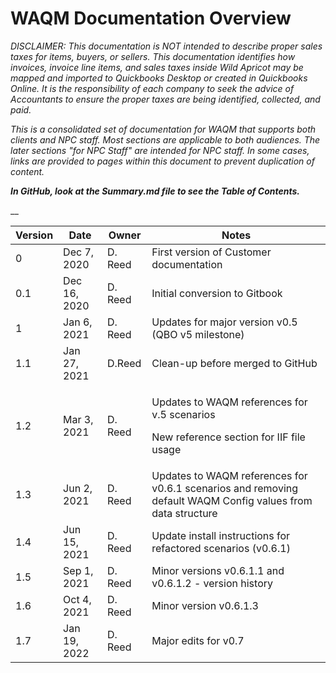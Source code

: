 # WAQM Documentation Overview

_DISCLAIMER: This documentation is NOT intended to describe proper sales taxes for items, buyers, or sellers. This documentation identifies how invoices, invoice line items, and sales taxes inside Wild Apricot may be mapped and imported to Quickbooks Desktop or created in Quickbooks Online. It is the responsibility of each company to seek the advice of Accountants to ensure the proper taxes are being identified, collected, and paid._&#x20;

_This is a consolidated set of documentation for WAQM that supports both clients and NPC staff.   Most sections are applicable to both audiences.   The later sections "for NPC Staff" are intended for NPC staff.   In some cases, links are provided to pages within this document to prevent duplication of content._

_**In GitHub, look at the Summary.md file to see the Table of Contents.**_

&#x20;__&#x20;

| **Version** | **Date**     | **Owner** | **Notes**                                                                                                   |
| ----------- | ------------ | --------- | ----------------------------------------------------------------------------------------------------------- |
| 0           | Dec 7, 2020  | D. Reed   | First version of Customer documentation                                                                     |
| 0.1         | Dec 16, 2020 | D. Reed   | Initial conversion to Gitbook                                                                               |
| 1           | Jan 6, 2021  | D. Reed   | Updates for major version v0.5 (QBO v5 milestone)                                                           |
| 1.1         | Jan 27, 2021 | D.Reed    | Clean-up before merged to GitHub                                                                            |
| 1.2         | Mar 3, 2021  | D. Reed   | <p>Updates to WAQM references for v.5 scenarios</p><p>New reference section for IIF file usage</p>          |
| 1.3         | Jun 2, 2021  | D. Reed   | Updates to WAQM references for v0.6.1 scenarios and removing default WAQM Config values from data structure |
| 1.4         | Jun 15, 2021 | D. Reed   | Update install instructions for refactored scenarios (v0.6.1)                                               |
| 1.5         | Sep 1, 2021  | D. Reed   | Minor versions v0.6.1.1 and v0.6.1.2 - version history                                                      |
| 1.6         | Oct 4, 2021  | D. Reed   | Minor version v0.6.1.3                                                                                      |
| 1.7         | Jan 19, 2022 | D. Reed   | Major edits for v0.7                                                                                        |

##
